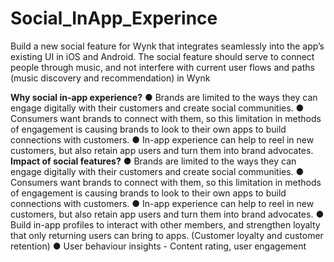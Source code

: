 # Social_InApp_Experince
Build a new social feature for Wynk that integrates seamlessly into the app’s existing UI in iOS and Android. The social feature should serve to connect people through music, and not interfere with current user flows and paths (music discovery and recommendation) in Wynk
 
 **Why social in-app experience?**
● Brands are limited to the ways they can engage digitally with their customers and create social communities.
● Consumers want brands to connect with them, so this limitation in methods of engagement is causing brands to look
to their own apps to build connections with customers.
● In-app experience can help to reel in new customers, but also retain app users and turn them into brand advocates.
**Impact of social features?**
● Brands are limited to the ways they can engage digitally with their customers and create social communities.
● Consumers want brands to connect with them, so this limitation in methods of engagement is causing brands to look
to their own apps to build connections with customers.
● In-app experience can help to reel in new customers, but also retain app users and turn them into brand advocates.
● Build in-app profiles to interact with other members, and strengthen loyalty that only returning users can bring to
apps. (Customer loyalty and customer retention)
● User behaviour insights - Content rating, user engagement
